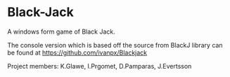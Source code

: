 # Black-Jack

A windows form game of Black Jack.

The console version which is based off the source from BlackJ library can be found at https://github.com/ivanpx/Blackjack

Project members: K.Glawe, I.Prgomet, D.Pamparas, J.Evertsson

